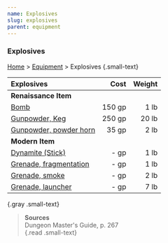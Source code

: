 ```yaml
---
name: Explosives
slug: explosives
parent: equipment
---
```

### Explosives
[Home](dm-operations-center) > [Equipment](equipment-menu) > Explosives {.small-text}


| Explosives                                            | Cost    | Weight |
| :---------------------------------------------------- | ------: | -----: |
| **Renaissance Item**                                                   |||
| [Bomb](/item/bomb)                                    |  150 gp |   1 lb |
| [Gunpowder, Keg](/item/gunpowder-keg)                 |  250 gp |  20 lb |
| [Gunpowder, powder horn](/item/gunpowder-powder-horn) |   35 gp |   2 lb |
| **Modern Item**                                                        |||
| [Dynamite (Stick)](/item/dynamite-stick)              |    - gp |   1 lb |
| [Grenade, fragmentation](/item/grenade-fragmentation) |    - gp |   1 lb |
| [Grenade, smoke](/item/grenade-smoke)                 |    - gp |   2 lb |
| [Grenade, launcher](/item/grenade-launcher)           |    - gp |   7 lb |
{.gray .small-text}

> **Sources** <br/>
> Dungeon Master's Guide, p. 267<br/>
{.read .small-text}